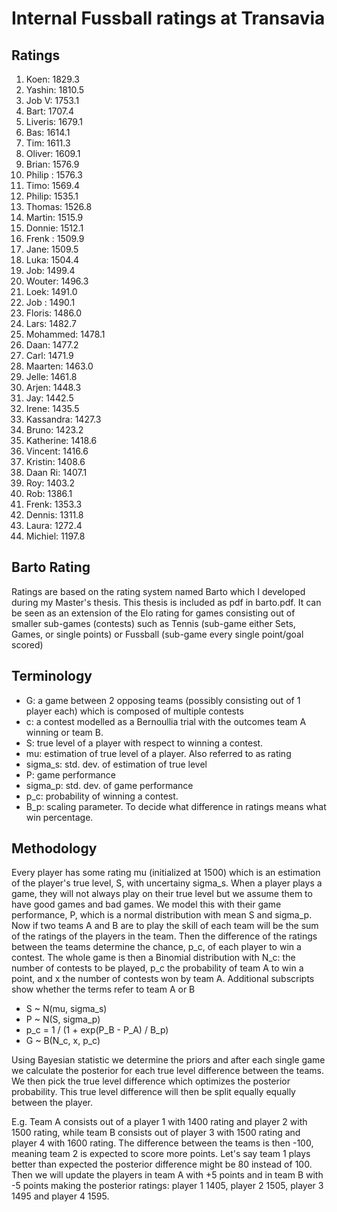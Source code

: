 # Internal Fussball ratings at Transavia
## Ratings
1. Koen: 1829.3 
2. Yashin: 1810.5 
3. Job V: 1753.1 
4. Bart: 1707.4 
5. Liveris: 1679.1 
6. Bas: 1614.1 
7. Tim: 1611.3 
8. Oliver: 1609.1 
9. Brian: 1576.9 
10. Philip : 1576.3 
11. Timo: 1569.4 
12. Philip: 1535.1 
13. Thomas: 1526.8 
14. Martin: 1515.9 
15. Donnie: 1512.1 
16. Frenk : 1509.9 
17. Jane: 1509.5 
18. Luka: 1504.4 
19. Job: 1499.4 
20. Wouter: 1496.3 
21. Loek: 1491.0 
22. Job : 1490.1 
23. Floris: 1486.0 
24. Lars: 1482.7 
25. Mohammed: 1478.1 
26. Daan: 1477.2 
27. Carl: 1471.9 
28. Maarten: 1463.0 
29. Jelle: 1461.8 
30. Arjen: 1448.3 
31. Jay: 1442.5 
32. Irene: 1435.5 
33. Kassandra: 1427.3 
34. Bruno: 1423.2 
35. Katherine: 1418.6 
36. Vincent: 1416.6 
37. Kristin: 1408.6 
38. Daan Ri: 1407.1 
39. Roy: 1403.2 
40. Rob: 1386.1 
41. Frenk: 1353.3 
42. Dennis: 1311.8 
43. Laura: 1272.4 
44. Michiel: 1197.8 

## Barto Rating
Ratings are based on the rating system named Barto which I developed during my Master's thesis. This thesis is included as pdf in barto.pdf. It can be seen as an extension of the Elo rating for games consisting out of smaller sub-games (contests) such as Tennis (sub-game either Sets, Games, or single points) or Fussball (sub-game every single point/goal scored)
## Terminology
- G: a game between 2 opposing teams (possibly consisting out of 1 player each) which is composed of multiple contests
- c: a contest modelled as a Bernoullia trial with the outcomes team A winning or team B.
- S: true level of a player with respect to winning a contest.
- mu: estimation of true level of a player. Also referred to as rating
- sigma_s: std. dev. of estimation of true level
- P: game performance
- sigma_p: std. dev. of game performance
- p_c: probability of winning a contest.
- B_p: scaling parameter. To decide what difference in ratings means what win percentage.
## Methodology
Every player has some rating mu (initialized at 1500) which is an estimation of the player's true level, S, with uncertainy sigma_s. When a player plays a game, they will not always play on their true level but we assume them to have good games and bad games. We model this with their game performance, P, which is a normal distribution with mean S and sigma_p. Now if two teams A and B are to play the skill of each team will be the sum of the ratings of the players in the team. Then the difference of the ratings between the teams determine the chance, p_c, of each player to win a contest. The whole game is then a Binomial distribution with N_c: the number of contests to be played, p_c the probability of team A to win a point, and x the number of contests won by team A. Additional subscripts show whether the terms refer to team A or B
- S ~ N(mu, sigma_s)
- P ~ N(S, sigma_p)
- p_c = 1 / (1 + exp(P_B - P_A) / B_p)
- G ~ B(N_c, x, p_c)

Using Bayesian statistic we determine the priors and after each single game we calculate the posterior for each true level difference between the teams. We then pick the true level difference which optimizes the posterior probability. This true level difference will then be split equally equally between the player. 

E.g. Team A consists out of a player 1 with 1400 rating and player 2 with 1500 rating, while team B consists out of player 3 with 1500 rating and player 4 with 1600 rating. The difference between the teams is then -100, meaning team 2 is expected to score more points. Let's say team 1 plays better than expected the posterior difference might be 80 instead of 100. Then we will update the players in team A with +5 points and in team B with -5 points making the posterior ratings: player 1 1405, player 2 1505, player 3 1495 and player 4 1595.
